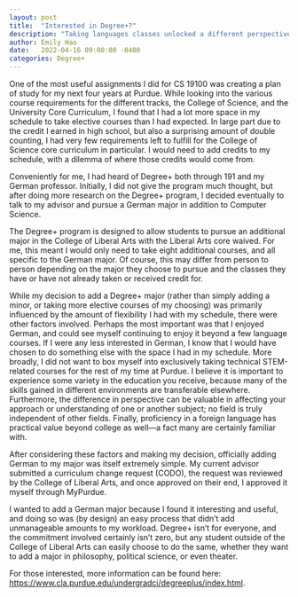```yaml
---
layout: post
title:  "Interested in Degree+?"
description: "Taking languages classes unlocked a different perspective"
author: Emily Hao
date:   2022-04-16 09:00:00 -0400
categories: Degree+
---
```

One of the most useful assignments I did for CS 19100 was creating a plan of study for my next four years at Purdue. While looking into the various course requirements for the different tracks, the College of Science, and the University Core Curriculum, I found that I had a lot more space in my schedule to take elective courses than I had expected. In large part due to the credit I earned in high school, but also a surprising amount of double counting, I had very few requirements left to fulfill for the College of Science core curriculum in particular. I would need to add credits to my schedule, with a dilemma of where those credits would come from.

Conveniently for me, I had heard of Degree+ both through 191 and my German professor. Initially, I did not give the program much thought, but after doing more research on the Degree+ program, I decided eventually to talk to my advisor and pursue a German major in addition to Computer Science. 

The Degree+ program is designed to allow students to pursue an additional major in the College of Liberal Arts with the Liberal Arts core waived. For me, this meant I would only need to take eight additional courses, and all specific to the German major. Of course, this may differ from person to person depending on the major they choose to pursue and the classes they have or have not already taken or received credit for. 

While my decision to add a Degree+ major (rather than simply adding a minor, or taking more elective courses of my choosing) was primarily influenced by the amount of flexibility I had with my schedule, there were other factors involved. Perhaps the most important was that I enjoyed German, and could see myself continuing to enjoy it beyond a few language courses. If I were any less interested in German, I know that I would have chosen to do something else with the space I had in my schedule. More broadly, I did not want to box myself into exclusively taking technical STEM-related courses for the rest of my time at Purdue. I believe it is important to experience some variety in the education you receive, because many of the skills gained in different environments are transferable elsewhere. Furthermore, the difference in perspective can be valuable in affecting your approach or understanding of one or another subject; no field is truly independent of other fields. Finally, proficiency in a foreign language has practical value beyond college as well—a fact many are certainly familiar with.

After considering these factors and making my decision, officially adding German to my major was itself extremely simple. My current advisor submitted a curriculum change request (CODO), the request was reviewed by the College of Liberal Arts, and once approved on their end, I approved it myself through MyPurdue.

I wanted to add a German major because I found it interesting and useful, and doing so was (by design) an easy process that didn’t add unmanageable amounts to my workload. Degree+ isn’t for everyone, and the commitment involved certainly isn’t zero, but any student outside of the College of Liberal Arts can easily choose to do the same, whether they want to add a major in philosophy, political science, or even theater. 

For those interested, more information can be found here: https://www.cla.purdue.edu/undergradci/degreeplus/index.html. 



